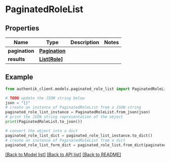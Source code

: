 # PaginatedRoleList


## Properties

Name | Type | Description | Notes
------------ | ------------- | ------------- | -------------
**pagination** | [**Pagination**](Pagination.md) |  | 
**results** | [**List[Role]**](Role.md) |  | 

## Example

```python
from authentik_client.models.paginated_role_list import PaginatedRoleList

# TODO update the JSON string below
json = "{}"
# create an instance of PaginatedRoleList from a JSON string
paginated_role_list_instance = PaginatedRoleList.from_json(json)
# print the JSON string representation of the object
print(PaginatedRoleList.to_json())

# convert the object into a dict
paginated_role_list_dict = paginated_role_list_instance.to_dict()
# create an instance of PaginatedRoleList from a dict
paginated_role_list_form_dict = paginated_role_list.from_dict(paginated_role_list_dict)
```
[[Back to Model list]](../README.md#documentation-for-models) [[Back to API list]](../README.md#documentation-for-api-endpoints) [[Back to README]](../README.md)


